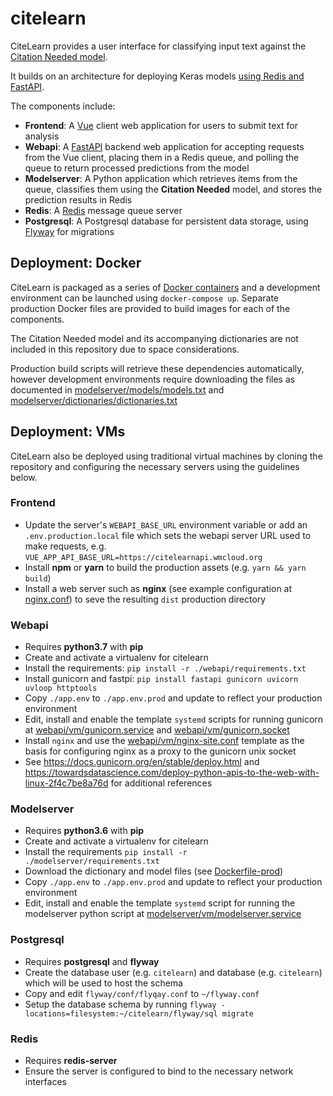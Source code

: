 # citelearn

CiteLearn provides a user interface for classifying input text against the [Citation Needed model](https://github.com/mirrys/citation-needed-paper).

It builds on an architecture for deploying Keras models [using Redis and FastAPI](https://github.com/shanesoh/deploy-ml-fastapi-redis-docker).

The components include:
* **Frontend**: A [Vue](https://vuejs.org/) client web application for users to submit text for analysis
* **Webapi**: A [FastAPI](https://fastapi.tiangolo.com/) backend web application for accepting requests from the Vue client, placing them in a Redis queue, and polling the queue to return processed predictions from the model
* **Modelserver**: A Python application which retrieves items from the queue, classifies them using the **Citation Needed** model, and stores the prediction results in Redis
* **Redis**: A [Redis](https://redis.io/) message queue server
* **Postgresql**: A Postgresql database for persistent data storage, using [Flyway](https://flywaydb.org/) for migrations

## Deployment: Docker
CiteLearn is packaged as a series of [Docker containers](https://www.docker.com/) and a development environment can be launched using `docker-compose up`. Separate production Docker files are provided to build images for each of the components.

The Citation Needed model and its accompanying dictionaries are not included in this repository due to space considerations.

Production build scripts will retrieve these dependencies automatically, however development environments require downloading the files as documented in [modelserver/models/models.txt](modelserver/models/models.txt) and [modelserver/dictionaries/dictionaries.txt](modelserver/dictionaries/dictionaries.txt)


## Deployment: VMs
CiteLearn also be deployed using traditional virtual machines by cloning the repository and configuring the necessary servers using the guidelines below.


### Frontend
* Update the server's `WEBAPI_BASE_URL` environment variable or add an `.env.production.local` file which sets the webapi server URL used to make requests, e.g. `VUE_APP_API_BASE_URL=https://citelearnapi.wmcloud.org`
* Install **npm** or **yarn** to build the production assets (e.g. `yarn && yarn build`)
* Install a web server such as **nginx** (see example configuration at [nginx.conf](frontend/nginx.conf)) to seve the resulting `dist` production directory


### Webapi
* Requires **python3.7** with **pip**
* Create and activate a virtualenv for citelearn
* Install the requirements: `pip install -r ./webapi/requirements.txt`
* Install gunicorn and fastpi: `pip install fastapi gunicorn uvicorn uvloop httptools`
* Copy `./app.env` to `./app.env.prod` and update to reflect your production environment
* Edit, install and enable the template `systemd` scripts for running gunicorn at [webapi/vm/gunicorn.service](webapi/vm/gunicorn.service) and [webapi/vm/gunicorn.socket](webapi/vm/gunicorn.socket)
* Install `nginx` and use the [webapi/vm/nginx-site.conf](webapie/vm/nginx-site.conf) template as the basis for configuring nginx as a proxy to the gunicorn unix socket
* See https://docs.gunicorn.org/en/stable/deploy.html and https://towardsdatascience.com/deploy-python-apis-to-the-web-with-linux-2f4c7be8a76d for additional references


### Modelserver
* Requires **python3.6** with **pip**
* Create and activate a virtualenv for citelearn
* Install the requirements `pip install -r ./modelserver/requirements.txt`
* Download the dictionary and model files (see [Dockerfile-prod](modelserver/Dockerfile-prod))
* Copy `./app.env` to `./app.env.prod` and update to reflect your production environment
* Edit, install and enable the template `systemd` script for running the modelserver python script at [modelserver/vm/modelserver.service](modelserver/vm/modelserver.service)


### Postgresql
* Requires **postgresql** and **flyway**
* Create the database user (e.g. `citelearn`) and database (e.g. `citelearn`) which will be used to host the schema
* Copy and edit `flyway/conf/flyqay.conf` to `~/flyway.conf`
* Setup the database schema by running `flyway -locations=filesystem:~/citelearn/flyway/sql migrate`


### Redis
* Requires **redis-server**
* Ensure the server is configured to bind to the necessary network interfaces
